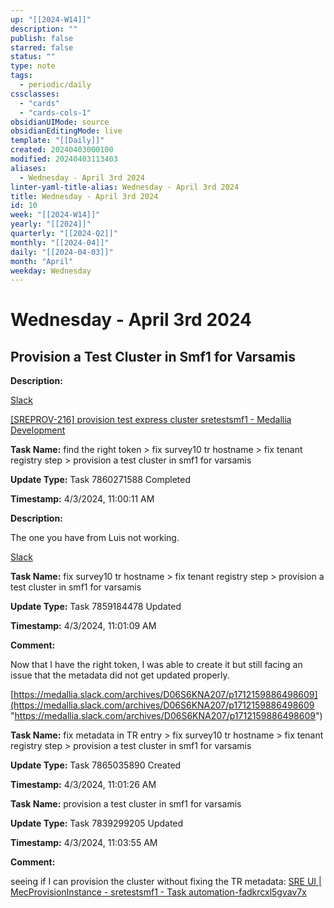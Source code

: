 ```yaml
---
up: "[[2024-W14]]"
description: ""
publish: false
starred: false
status: ""
type: note
tags:
  - periodic/daily
cssclasses:
  - "cards"
  - "cards-cols-1"
obsidianUIMode: source
obsidianEditingMode: live
template: "[[Daily]]"
created: 20240403000100
modified: 20240403113403
aliases:
  - Wednesday - April 3rd 2024
linter-yaml-title-alias: Wednesday - April 3rd 2024
title: Wednesday - April 3rd 2024
id: 10
week: "[[2024-W14]]"
yearly: "[[2024]]"
quarterly: "[[2024-Q2]]"
monthly: "[[2024-04]]"
daily: "[[2024-04-03]]"
month: "April"
weekday: Wednesday
---
```


# Wednesday - April 3rd 2024

## Provision a Test Cluster in Smf1 for Varsamis

**Description:**

[Slack](https://medallia.slack.com/archives/C05LNMF72QY/p1711643442486929?thread_ts=1711643345.805679&cid=C05LNMF72QY)

[[SREPROV-216] provision test express cluster sretestsmf1 - Medallia Development](https://jira-dev-vx.medallia.com/browse/SREPROV-216)

**Task Name:** find the right token > fix survey10 tr hostname > fix tenant registry step > provision a test cluster in smf1 for varsamis

**Update Type:** Task 7860271588 Completed

**Timestamp:** 4/3/2024, 11:00:11 AM

**Description:**

The one you have from Luis not working.

[Slack](https://medallia.slack.com/archives/C022XV98JH4/p1712080839927199?thread_ts=1712075734.406619&cid=C022XV98JH4)

**Task Name:** fix survey10 tr hostname > fix tenant registry step > provision a test cluster in smf1 for varsamis

**Update Type:** Task 7859184478 Updated

**Timestamp:** 4/3/2024, 11:01:09 AM

**Comment:**

Now that I have the right token, I was able to create it but still facing an issue that the metadata did not get updated properly.

[https://medallia.slack.com/archives/D06S6KNA207/p1712159886498609](https://medallia.slack.com/archives/D06S6KNA207/p1712159886498609 "https://medallia.slack.com/archives/D06S6KNA207/p1712159886498609")

**Task Name:** fix metadata in TR entry > fix survey10 tr hostname > fix tenant registry step > provision a test cluster in smf1 for varsamis

**Update Type:** Task 7865035890 Created

**Timestamp:** 4/3/2024, 11:01:26 AM

**Task Name:** provision a test cluster in smf1 for varsamis

**Update Type:** Task 7839299205 Updated

**Timestamp:** 4/3/2024, 11:03:55 AM

**Comment:**

seeing if I can provision the cluster without fixing the TR metadata: [SRE UI | MecProvisionInstance - sretestsmf1 - Task automation-fadkrcxl5gvav7x](https://sre-provisioning-api-dev.den.medallia.com/ui/task/automation-fadkrcxl5gvav7x "https://sre-provisioning-api-dev.den.medallia.com/ui/task/automation-fadkrcxl5gvav7x")
